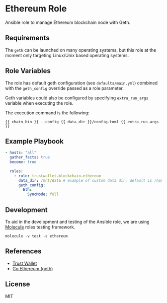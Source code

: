 # Ethereum Role

Ansible role to manage Ethereum blockchain node with Geth.

## Requirements

The `geth` can be launched on many operating systems, but this role at the moment only targeting Linux/Unix based operating systems.

## Role Variables

The role has default geth configuration (see `defaults/main.yml`) combined with the `geth_config` override passed as a role parameter.

Geth variables could also be configured by specifying `extra_run_args` variable
when executing the role.

The execution command is the following:

```shell
{{ chain_bin }} --config {{ data_dir }}/config.toml {{ extra_run_args }}
```

## Example Playbook

```yaml
- hosts: "all"
  gather_facts: true
  become: true
  
  roles:
    - role: trustwallet.blockchain.ethereum
      data_dir: /mnt/data # example of custom data dir, default is /home/users/.ethereum
      geth_config:
        Eth:
          SyncMode: full
```

## Development

To aid in the development and testing of the Ansible role, we are 
using [Molecule](https://molecule.readthedocs.io/en/latest/index.html) roles testing framework.

```shell
molecule -v test -s ethereum
```

## References

* [Trust Wallet](https://trustwallet.com)
* [Go Ethereum (geth)](https://geth.ethereum.org/)

## License

MIT
